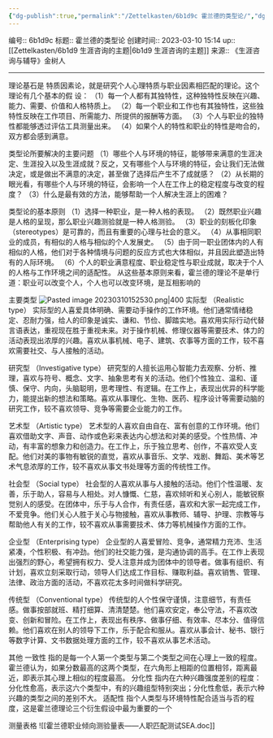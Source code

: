```yaml
---
{"dg-publish":true,"permalink":"/Zettelkasten/6b1d9c 霍兰德的类型论/","dgPassFrontmatter":true}
---
```


编号:: 6b1d9c
标题:: 霍兰德的类型论
创建时间:: 2023-03-10 15:14
up:: [[Zettelkasten/6b1d9 生涯咨询的主题\|6b1d9 生涯咨询的主题]]
来源:: 《生涯咨询与辅导》金树人

---
理论基石是
特质因素论，就是研究个人心理特质与职业因素相匹配的理论。这个理论有几个基本的假
设：
（1）每一个人都有其独特性，这种独特性反映在兴趣、能力、需要、价值和人格特质上。
（2）每一个职业和工作也有其独特性，这些独特性反映在工作项目、所需能力、所提供的报酬等方面。
（3）个人与职业的独特性都能够透过评估工具测量出来。
（4）如果个人的特性和职业的特性是吻合的，双方都会感到满意。

类型论所要解决的主要问题
（1）哪些个人与环境的特征，能够带来满意的生涯决定、生涯投入以及生涯成就？反之，又有哪些个人与环境的特征，会让我们无法做决定，或是做出不满意的决定，甚至做了选择后产生不了成就感？
（2）从长期的眼光看，有哪些个人与环境的特征，会影响一个人在工作上的稳定程度与改变的程度？
（3）什么是最有效的方法，能够帮助一个人解决生涯上的困难？

类型论的基本原则
（1）选择一种职业，是一种人格的表现。
（2）既然职业兴趣是人格的呈现，那么职业兴趣测验就是一种人格测验。
（3）职业的刻板化印象（stereotypes）是可靠的，而且有重要的心理与社会的意义。
（4）从事相同职业的成员，有相似的人格与相似的个人发展史。
（5）由于同一职业团体内的人有相似的人格，他们对于各种情境与问题的反应方式也大体相似，并且因此塑造出特有的人际环境。
（6）个人的职业满意程度、职业稳定性与职业成就，取决于个人的人格与工作环境之间的适配性。
从这些基本原则来看，霍兰德的理论不是单行道：职业可以改变个人，个人也可以改变环境，是互相影响的

主要类型
![Pasted image 20230310152530.png|400](/img/user/attachment/Pasted%20image%2020230310152530.png)
实际型 （Realistic type）
实际型的人喜爱具体明确、需要动手操作的工作环境。他们通常情绪稳定、忍耐力强，给人的印象是诚实、谦和、节俭、脚踏实地。喜欢用实际行动代替言语表达，重视现在胜于重视未来。对于操作机械、修理仪器等需要技术、体力的活动表现出浓厚的兴趣。喜欢从事机械、电子、建筑、农事等方面的工作，较不喜欢需要社交、与人接触的活动。

研究型 （Investigative type）
研究型的人擅长运用心智能力去观察、分析、推理，喜欢与符号、概念、文字、抽象思考有关的活动。他们个性独立、温和、谨慎、保守、内向，头脑聪明，思考理性、有逻辑。在工作上，表现出优异的科学能力，能提出新的想法和策略。喜欢从事理化、生物、医药、程序设计等需要动脑的研究工作，较不喜欢领导、竞争等需要企业能力的工作。

艺术型 （Artistic type）
艺术型的人喜欢自由自在、富有创意的工作环境。他们喜欢借助文字、声音、动作或色彩来表达内心想法和对美的感受。个性热情、冲动，有丰富的想象力和创造力。在工作上，乐于独立思考、创作，不喜欢受人支配。他们对美的事物有敏锐的直觉，喜欢从事音乐、文学、戏剧、舞蹈、美术等艺术气息浓厚的工作，较不喜欢从事文书处理等方面的传统性工作。

社会型 （Social type）
社会型的人喜欢从事与人接触的活动。他们个性温暖、友善，乐于助人，容易与人相处。对人慷慨、仁慈，喜欢倾听和关心别人，能敏锐察觉别人的感受。在团体中，乐于与人合作，有责任感，喜欢和大家一起完成工作，不爱竞争。他们关心人胜于关心与物接触，喜欢从事教师、辅导、护理、宗教等与帮助他人有关的工作，较不喜欢从事需要技术、体力等机械操作方面的工作。

企业型 （Enterprising type）
企业型的人喜爱冒险、竞争，通常精力充沛、生活紧凑，个性积极、有冲劲。他们的社交能力强，是沟通协调的高手。在工作上表现出强烈的野心，希望拥有权力、受人注意并成为团体中的领导者。做事有组织、有计划，喜欢立刻采取行动，领导人们达成工作目标、赚取利益。喜欢销售、管理、法律、政治方面的活动，不喜欢花太多时间做科学研究。

传统型 （Conventional type）
传统型的人个性保守谨慎，注意细节，有责任感。做事按部就班、精打细算、清清楚楚。他们喜欢安定，奉公守法，不喜欢改变、创新和冒险。在工作上，表现出有秩序、做事仔细、有效率、尽本分、值得信赖。他们喜欢在别人的领导下工作，乐于配合和服从。喜欢从事会计、秘书、银行等数字计算、文书数据处理方面的工作，较不喜欢从事艺术活动。

其他
一致性
指的是每一个人第一个类型与第二个类型之间在心理上一致的程度。霍兰德认为，如果分数最高的这两个类型，在六角形上相距的位置相邻，距离最近，即表示其心理上相似的程度最高。
分化性
指内在六种兴趣强度差别的程度：分化性愈高，表示这六个类型中，有的兴趣组型特别突出；分化性愈低，表示六种兴趣的类型之间的差别不大。
适配性
指个人类型与环境特性配合适当与否的程度，这是霍兰德理论三个衍生假设中最为重要的一个

测量表格
![[霍兰德职业倾向测验量表——人职匹配测试SEA.doc]]